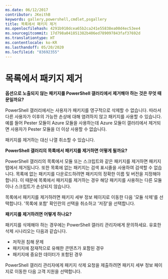 ```yaml
---
ms.date: 06/12/2017
contributor: JKeithB
keywords: gallery,powershell,cmdlet,psgallery
title: 목록에서 패키지 제거
ms.openlocfilehash: 4291b910dcea65b2ca241e55838ea00d4ec53ee4
ms.sourcegitcommit: 17d798a041851382b406ed789097843faf37692d
ms.translationtype: HT
ms.contentlocale: ko-KR
ms.lasthandoff: 05/20/2020
ms.locfileid: "83692355"
---
```

# <a name="unlisting-packages"></a>목록에서 패키지 제거

**옵션으로 노출되지 않는 패키지를 PowerShell 갤러리에서 제거해야 하는 것은 무엇 때문일까요?**

PowerShell 갤러리에서는 사용자가 패키지를 영구적으로 삭제할 수 없습니다.
따라서 다른 사용자가 이후의 가능한 손상에 대해 염려하지 않고 패키지를 사용할 수 있습니다.
예를 들어 Pester 모듈이 Azure 모듈을 사용하는데 Azure 모듈이 갤러리에서 제거되면 사용자가 Pester 모듈을 더 이상 사용할 수 없습니다.

패키지를 제거하는 대신 나열 취소할 수 있습니다.

**PowerShell 갤러리의 목록에서 패키지를 제거하면 어떻게 될까요?**

PowerShell 갤러리의 목록에서 모듈 또는 스크립트와 같은 패키지를 제거하면 패키지 탭에서 제거됩니다. 또한 목록에 없는 패키지는 검색 표시줄을 사용하여 검색할 수 없습니다.
목록에 없는 패키지를 다운로드하려면 패키지의 정확한 이름 및 버전을 지정해야 합니다.
이 때문에 목록에서 패키지를 제거하는 경우 해당 패키지를 사용하는 다른 모듈이나 스크립트가 손상되지 않습니다.

목록에서 패키지를 제거하려면 패키지 세부 정보 페이지로 이동한 다음 '모듈 삭제'를 선택합니다. '목록에 포함' 확인란의 선택을 취소하고 '저장'을 선택합니다.

**패키지를 제거하려면 어떻게 하나요?**

패키지를 삭제해야 하는 경우에는 PowerShell 갤러리 관리자에게 문의하세요.
유효한 삭제 시나리오는 다음과 같습니다.

- 저작권 침해 문제
- 패키지에 잠재적으로 유해한 콘텐츠가 포함된 경우
- 패키지에 중요한 데이터가 포함된 경우

PowerShell 갤러리 관리자에게 패키지 삭제 요청을 제출하려면 패키지 세부 정보 페이지로 이동한 다음 고객 지원을 선택합니다.
